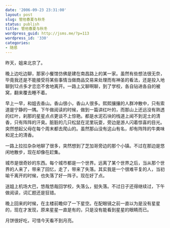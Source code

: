 ```yaml
---
date: '2006-09-23 23:31:00'
layout: post
slug: 管他春夏与秋冬
status: publish
title: 管他春夏与秋冬
wordpress_guid: http://jsms.me/?p=113
wordpress_id: '330'
categories:
- 随感
---
```


昨天，姐来北京了。

晚上边吃边聊，那家小餐馆仿佛是建在南昌路上的某一家。虽然有些想法很无奈，毕竟我还是不能接受将某些事情当做商品交易来处理而有神圣的看法，还是投入地聊到12点多才恋恋不舍地离开。一路上又聊啊聊，到了学校，各自钻进各自的被窝，翻来覆去睡不着。

早上一早，和姐去香山。香山很小，香山人很多。熙熙攘攘的人群冲散中，只有索道是宁静的一隅。下午做阅读的时候，做到一篇讲红叶的，而那山上还远没有熟透的红叶，刹那的星星点点更谈不上惊艳。都是水泥石块的栈道上闻不到泥土的清香，只有阵阵的汗臭。脏脏的几只松鼠在泥里玩耍，旁边是游人闪着惊喜的目光。突然想起父母在每个周末都去爬山的。虽然那山没有这山有名，却有阵阵的牛粪味和泥土的清香。

一路上拉拉杂杂地聊了很多，突然想到了芝加哥旁边的那个小镇。不过在那边是悠闲地散步，现在却像在赶集。

城市是很奇妙的东西。每个城市都是一个世界。远离了某个世界之后，当从那个世界的人来了，带来了回忆，走了，带来了失落。其实我是一个很难平复的人，当初喻千离开的时候，也失落了好一阵子。现在好了点。

送姐上机场大巴，悠哉悠哉回学校，失落么，挺失落。不过日子还得继续过，下午做阅读，词汇题还是狂错。

晚上回来的时候，在主楼前瞻仰了一下星空。在配眼镜之前一直以为是没有星星的，现在才发现，原来星星一直是有的，只是没有能看到星星的眼睛而已。

月饼很好吃，可惜今天看不到月亮。
